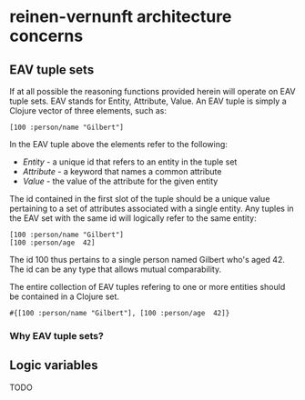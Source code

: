 # reinen-vernunft architecture concerns

## EAV tuple sets

If at all possible the reasoning functions provided herein will operate on EAV tuple sets.  EAV stands for Entity, Attribute, Value. An EAV tuple is simply a Clojure vector of three elements, such as:

    [100 :person/name "Gilbert"]

In the EAV tuple above the elements refer to the following:

* *Entity* - a unique id that refers to an entity in the tuple set
* *Attribute* - a keyword that names a common attribute 
* *Value* - the value of the attribute for the given entity

The id contained in the first slot of the tuple should be a unique value pertaining to a set of attributes associated with a single entity.  Any tuples in the EAV set with the same id will logically refer to the same entity:

    [100 :person/name "Gilbert"]
	[100 :person/age  42]

The id 100 thus pertains to a single person named Gilbert who's aged 42.  The id can be any type that allows mutual comparability.  

The entire collection of EAV tuples refering to one or more entities should be contained in a Clojure set.

    #{[100 :person/name "Gilbert"], [100 :person/age  42]}



### Why EAV tuple sets?



## Logic variables

TODO

